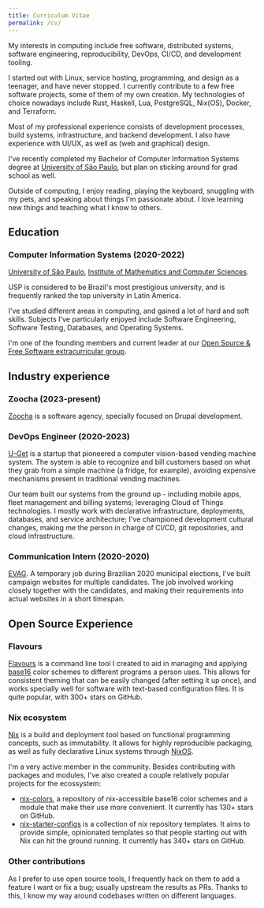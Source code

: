 ```yaml
---
title: Curriculum Vitae
permalink: /cv/
---
```


My interests in computing include free software, distributed systems, software
engineering, reproducibility, DevOps, CI/CD, and development tooling.

I started out with Linux, service hosting, programming, and design as a
teenager, and have never stopped. I currently contribute to a few free software
projects, some of them of my own creation. My technologies of choice nowadays
include Rust, Haskell, Lua, PostgreSQL, Nix(OS), Docker, and Terraform.

Most of my professional experience consists of development processes, build
systems, infrastructure, and backend development. I also have experience with
UI/UX, as well as (web and graphical) design.

I've recently completed my Bachelor of Computer Information Systems degree at
[University of São Paulo](https://usp.br), but plan on sticking around for grad
school as well.

Outside of computing, I enjoy reading, playing the keyboard, snuggling with my
pets, and speaking about things I'm passionate about. I love learning new
things and teaching what I know to others.

## Education

### Computer Information Systems (2020-2022)

[University of São Paulo](https://usp.br), [Institute of Mathematics and
Computer Sciences](https://icmc.usp.br).

USP is considered to be Brazil's most prestigious university, and is frequently
ranked the top university in Latin America.

I've studied different areas in computing, and gained a lot of hard and soft
skills. Subjects I've particularly enjoyed include Software Engineering,
Software Testing, Databases, and Operating Systems.

I'm one of the founding members and current leader at our [Open Source &
Free Software extracurricular group](https://gelos.club).

## Industry experience

### Zoocha (2023-present)

[Zoocha](https://zoocha.com) is a software agency, specially focused on Drupal
development.

### DevOps Engineer (2020-2023)

[U-Get](https://uget.express) is a startup that pioneered a computer
vision-based vending machine system. The system is able to recognize and bill
customers based on what they grab from a simple machine (a fridge, for
example), avoiding expensive mechanisms present in traditional vending
machines.

Our team built our systems from the ground up - including mobile apps, fleet
management and billing systems; leveraging Cloud of Things technologies. I
mostly work with declarative infrastructure, deployments, databases, and
service architecture; I've championed development cultural changes, making me
the person in charge of CI/CD, git repositories, and cloud infrastructure.

### Communication Intern (2020-2020)

[EVAG](https://evag.me). A temporary job during Brazilian 2020 municipal
elections, I've built campaign websites for multiple candidates. The job
involved working closely together with the candidates, and making their
requirements into actual websites in a short timespan.

## Open Source Experience

### Flavours

[Flavours](https://github.com/misterio77/flavours) is a command line tool I
created to aid in managing and applying
[base16](https://github.com/chriskempson/base16) color schemes to different
programs a person uses. This allows for consistent theming that can be easily
changed (after setting it up once), and works specially well for software with
text-based configuration files. It is quite popular, with 300+ stars on GitHub.

### Nix ecosystem

[Nix](https://nixos.org) is a build and deployment tool based on functional
programming concepts, such as immutability. It allows for highly reproducible
packaging, as well as fully declarative Linux systems through
[NixOS](https://nixos.org).

I'm a very active member in the community. Besides contributing with packages
and modules, I've also created a couple relatively popular projects for the
ecossystem:
- [nix-colors](https://github.com/misterio77/nix-colors), a repository of
    nix-accessible base16 color schemes and a module that make their use more
    convenient. It currently has 130+ stars on GitHub.
- [nix-starter-configs](https://github.com/misterio77/nix-starter-configs)
    is a collection of nix repository templates. It aims to provide simple,
    opinionated templates so that people starting out with Nix can hit the
    ground running. It currently has 340+ stars on GitHub.

### Other contributions

As I prefer to use open source tools, I frequently hack on them to add a
feature I want or fix a bug; usually upstream the results as PRs. Thanks to
this, I know my way around codebases written on different languages.
